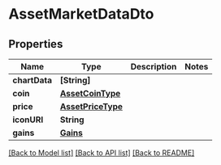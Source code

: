 # AssetMarketDataDto

## Properties
Name | Type | Description | Notes
------------ | ------------- | ------------- | -------------
**chartData** | **[String]** |  | 
**coin** | [**AssetCoinType**](AssetCoinType.md) |  | 
**price** | [**AssetPriceType**](AssetPriceType.md) |  | 
**iconURI** | **String** |  | 
**gains** | [**Gains**](Gains.md) |  | 

[[Back to Model list]](../README.md#documentation-for-models) [[Back to API list]](../README.md#documentation-for-api-endpoints) [[Back to README]](../README.md)


